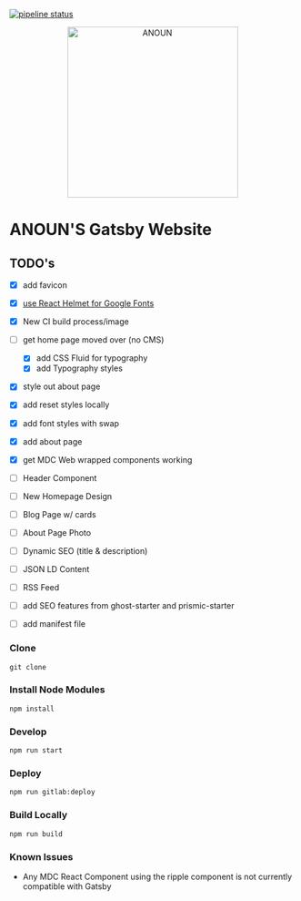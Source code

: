 [![pipeline status](https://gitlab.com/jaydan.urwin/anoun-gatsby/badges/master/pipeline.svg)](https://gitlab.com/jaydan.urwin/anoun-gatsby/pipelines)

<p align="center">
  <a href="https://anoun.design">
    <img alt="ANOUN" src="https://anoun.design/seo/anoun-share-image.png" width="300" />
  </a>
</p>

# ANOUN'S Gatsby Website


## TODO's

- [X] add favicon
- [X] [use React Helmet for Google Fonts](https://www.gatsbyjs.org/tutorial/part-eight/#add-page-metadata)
- [X] New CI build process/image
- [ ] get home page moved over (no CMS)
  - [X] add CSS Fluid for typography
  - [X] add Typography styles
- [x] style out about page
- [x] add reset styles locally
- [X] add font styles with swap
- [X] add about page
- [X] get MDC Web wrapped components working
- [ ] Header Component
- [ ] New Homepage Design
- [ ] Blog Page w/ cards
- [ ] About Page Photo
- [ ] Dynamic SEO (title & description)
- [ ] JSON LD Content
- [ ] RSS Feed
- [ ] add SEO features from ghost-starter and prismic-starter
- [ ] add manifest file


### Clone

`git clone`

### Install Node Modules

`npm install`

### Develop

`npm run start`

### Deploy

`npm run gitlab:deploy`

### Build Locally

`npm run build`

### Known Issues

- Any MDC React Component using the ripple component is not currently compatible with Gatsby

